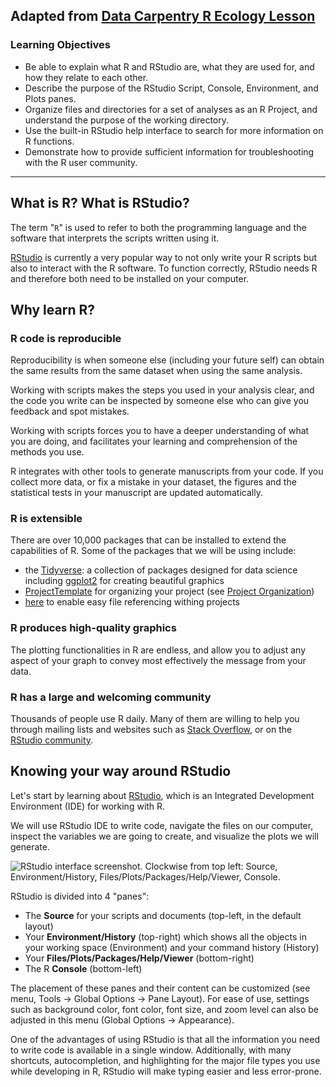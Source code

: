 Adapted from [Data Carpentry R Ecology Lesson](https://datacarpentry.org/R-ecology-lesson/)
--------------------------------------------------------------------------------

 ### Learning Objectives

 -   Be able to explain what R and RStudio are, what they are used for, and how
     they relate to each other.
 -   Describe the purpose of the RStudio Script, Console, Environment, and
     Plots panes.
 -   Organize files and directories for a set of analyses as an R Project, and
     understand the purpose of the working directory.
 -   Use the built-in RStudio help interface to search for more information on
     R functions.
 -   Demonstrate how to provide sufficient information for troubleshooting with
     the R user community.
--------------------------------------------------------------------------------

## What is R? What is RStudio?

The term "`R`" is used to refer to both the programming language and the
software that interprets the scripts written using it.

[RStudio](https://rstudio.com) is currently a very popular way to not only write
your R scripts but also to interact with the R software. To function correctly,
RStudio needs R and therefore both need to be installed on your computer.

## Why learn R?

### R code is reproducible

Reproducibility is when someone else (including your future self) can obtain the
same results from the same dataset when using the same analysis. 

Working with scripts makes the steps you used in your analysis clear, and the
code you write can be inspected by someone else who can give you feedback and
spot mistakes.

Working with scripts forces you to have a deeper understanding of what you are
doing, and facilitates your learning and comprehension of the methods you use.

R integrates with other tools to generate manuscripts from your code. If you
collect more data, or fix a mistake in your dataset, the figures and the
statistical tests in your manuscript are updated automatically.

### R is extensible

There are over 10,000 packages that can be installed to extend the capabilities of R. Some of the packages that we will be using include:
- the [Tidyverse](https://www.tidyverse.org/): a collection of packages designed for data science including [ggplot2](https://ggplot2.tidyverse.org/) for creating beautiful graphics
- [ProjectTemplate](http://projecttemplate.net/index.html) for organizing your project (see [Project Organization](03-project-organization.md))
- [here](https://here.r-lib.org/) to enable easy file referencing withing projects

### R produces high-quality graphics

The plotting functionalities in R are endless, and allow you to adjust any
aspect of your graph to convey most effectively the message from your data.

### R has a large and welcoming community

Thousands of people use R daily. Many of them are willing to help you through
mailing lists and websites such as [Stack Overflow](https://stackoverflow.com/),
or on the [RStudio community](https://community.rstudio.com/).

## Knowing your way around RStudio

Let's start by learning about [RStudio](https://www.rstudio.com/), which is an
Integrated Development Environment (IDE) for working with R.

We will use RStudio IDE to write code, navigate the files on our computer,
inspect the variables we are going to create, and visualize the plots we will
generate. 

![RStudio interface screenshot. Clockwise from top left: Source,
Environment/History, Files/Plots/Packages/Help/Viewer,
Console.](images/RStudio-screenshot.png)

RStudio is divided into 4 "panes":

-   The **Source** for your scripts and documents (top-left, in the default
    layout)
-   Your **Environment/History** (top-right) which shows all the objects in
    your working space (Environment) and your command history (History)
-   Your **Files/Plots/Packages/Help/Viewer** (bottom-right)
-   The R **Console** (bottom-left)

The placement of these panes and their content can be customized (see menu,
Tools -\> Global Options -\> Pane Layout). For ease of use, settings such as
background color, font color, font size, and zoom level can also be adjusted in
this menu (Global Options -> Appearance).

One of the advantages of using RStudio is that all the information you need to
write code is available in a single window. Additionally, with many shortcuts,
autocompletion, and highlighting for the major file types you use while
developing in R, RStudio will make typing easier and less error-prone.
